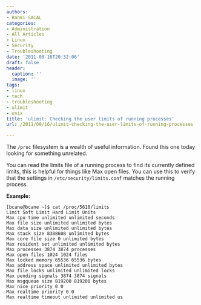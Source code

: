 ```yaml
---
authors:
- Rahmi SACAL
categories:
- Administration
- All Articles
- Linux
- Security
- Troubleshooting
date: '2011-08-16T20:32:06'
draft: false
header:
  caption: ''
  image: ''
tags:
- linux
- tech
- troubleshooting
- ulimit
- unix
title: 'ulimit: Checking the user limits of running processes'
url: /2011/08/16/ulimit-checking-the-user-limits-of-running-processes

---
```


The `/proc` filesystem is a wealth of useful information. Found this one today looking for something unrelated.

You can read the limits file of a running process to find its currently defined limits, this is helpful for things like Max open files. You can use this to verify that the settings in `/etc/security/limits.conf` matches the running process.

**Example:**

    [bcane@bcane ~]$ cat /proc/5610/limits
    Limit Soft Limit Hard Limit Units
    Max cpu time unlimited unlimited seconds
    Max file size unlimited unlimited bytes
    Max data size unlimited unlimited bytes
    Max stack size 8388608 unlimited bytes
    Max core file size 0 unlimited bytes
    Max resident set unlimited unlimited bytes
    Max processes 3874 3874 processes
    Max open files 1024 1024 files
    Max locked memory 65536 65536 bytes
    Max address space unlimited unlimited bytes
    Max file locks unlimited unlimited locks
    Max pending signals 3874 3874 signals
    Max msgqueue size 819200 819200 bytes
    Max nice priority 0 0
    Max realtime priority 0 0
    Max realtime timeout unlimited unlimited us
